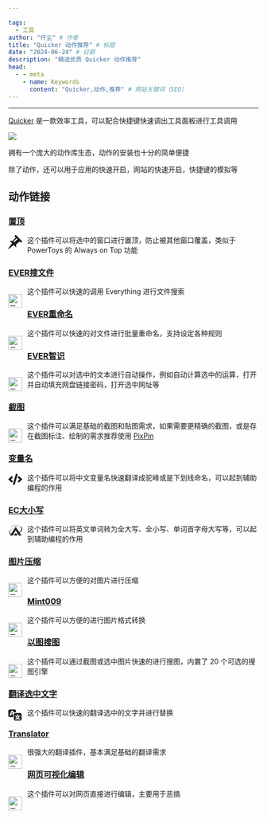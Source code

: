 ```yaml
---

tags:
  - 工具
author: "仟尘" # 作者
title: "Quicker 动作推荐" # 标题
date: "2024-06-24" # 日期
description: "精选优质 Quicker 动作推荐"
head:
  - - meta
    - name: Keywords
      content: "Quicker,动作,推荐" # 网站关键词（SEO）
---
```

---
[Quicker](https://getquicker.net/) 是一款效率工具，可以配合快捷键快速调出工具面板进行工具调用

![](https://files.getquicker.net/_sitefiles/home/%E4%B8%BA%E5%B8%B8%E7%94%A8%E8%BD%AF%E4%BB%B6%E5%88%9B%E5%BB%BA%E6%8D%B7%E5%BE%84.gif)

拥有一个庞大的动作库生态，动作的安装也十分的简单便捷

除了动作，还可以用于应用的快速开启，网站的快速开启，快捷键的模拟等

## 动作链接
### [**置顶**](https://getquicker.net/Sharedaction?code=277b6f2c-fd93-4ff2-d53d-08d6d8f7a71c)

  <svg xmlns="http://www.w3.org/2000/svg" width="28px" height="28px" viewBox="0 0 16 16" style="float:left; margin: 0px 10px 0px 0px;"><path fill="currentColor" d="M8.5 0L7 1.5L8.5 3L5 7H1.5l2.75 2.75L0 15.385V16h.615l5.635-4.25L9 14.5V11l4-3.5L14.5 9L16 7.5zM7 8.5l-1-1L9.5 4l1 1z"/></svg>

这个插件可以将选中的窗口进行置顶，防止被其他窗口覆盖，类似于 PowerToys 的 Always on Top 功能

### [**EVER搜文件**](https://getquicker.net/Sharedaction?code=a90cdd9d-6c38-4bb8-bd9a-08d722ae2ba6)

  <img src="https://files.getquicker.net/_icons/2B3BC4490E4F2A3E076076015E21EFCD94723B20.png" alt="示例图片" width="28" style="float:left; margin: 16px 10px 0px 0px;">

这个插件可以快速的调用 Everything 进行文件搜索

### [**EVER重命名**](https://getquicker.net/Sharedaction?code=19fe14e5-ff6d-46fb-efcb-08d72c3bd710)


  <img src="https://files.getquicker.net/_icons/99A151F9003CCB912E6F860552CC015DA33BBBFF.png" alt="示例图片" width="28px" style="float:left; margin: 16px 10px 0px 0px;">


这个插件可以快速的对文件进行批量重命名，支持设定各种规则

### [**EVER智识**](https://getquicker.net/Sharedaction?code=4f8b0df2-d031-4309-173c-08d7079ea819)

  <img src="https://files.getquicker.net/_icons/1EB01371DA18F9D98864AC196D13C89D818B4FB3.png" alt="示例图片" width="28" style="float:left; margin: 16px 10px 0px 0px;">

这个插件可以对选中的文本进行自动操作，例如自动计算选中的运算，打开并自动填充网盘链接密码，打开选中网址等

### [**截图**](https://getquicker.net/Sharedaction?code=9bfc34fb-b7f7-40bd-6d0c-08d6c304e16e)

  <img src="https://files.getquicker.net/_icons/28CC24A36D2B7E64040208ABFFCA91B9DF856F3B.png" alt="示例图片" width="28" style="float:left; margin: 16px 10px 0px 0px;">

这个插件可以满足基础的截图和贴图需求，如果需要更精确的截图，或是存在截图标注、绘制的需求推荐使用 [PixPin](https://pixpinapp.com/)

### [**变量名**](https://getquicker.net/Sharedaction?code=37ee4762-8c6b-484c-ed10-08dadd6fbbf6)

<svg xmlns="http://www.w3.org/2000/svg" width="28px" height="28px" viewBox="0 0 640 512" style="float:left; margin: 0px 10px 0px 0px;"><path fill="currentColor" d="m278.9 511.5l-61-17.7c-6.4-1.8-10-8.5-8.2-14.9L346.2 8.7c1.8-6.4 8.5-10 14.9-8.2l61 17.7c6.4 1.8 10 8.5 8.2 14.9L293.8 503.3c-1.9 6.4-8.5 10.1-14.9 8.2m-114-112.2l43.5-46.4c4.6-4.9 4.3-12.7-.8-17.2L117 256l90.6-79.7c5.1-4.5 5.5-12.3.8-17.2l-43.5-46.4c-4.5-4.8-12.1-5.1-17-.5L3.8 247.2c-5.1 4.7-5.1 12.8 0 17.5l144.1 135.1c4.9 4.6 12.5 4.4 17-.5m327.2.6l144.1-135.1c5.1-4.7 5.1-12.8 0-17.5L492.1 112.1c-4.8-4.5-12.4-4.3-17 .5L431.6 159c-4.6 4.9-4.3 12.7.8 17.2L523 256l-90.6 79.7c-5.1 4.5-5.5 12.3-.8 17.2l43.5 46.4c4.5 4.9 12.1 5.1 17 .6"/></svg>

这个插件可以将中文变量名快速翻译成驼峰或是下划线命名，可以起到辅助编程的作用

### [**EC大小写**](https://getquicker.net/Sharedaction?code=cf5ad777-4a8f-4263-5a43-08d7fefdcaef)

  <svg xmlns="http://www.w3.org/2000/svg" width="28px" height="28px" viewBox="0 0 576 512" style="float:left; margin: 0px 10px 0px 0px;"><path fill="currentColor" d="M517.5 309.2c38.8-40 58.1-80 58.5-116.1c.8-65.5-59.4-118.2-169.4-135C277.9 38.4 118.1 73.6 0 140.5C52 114 110.6 92.3 170.7 82.3c74.5-20.5 153-25.4 221.3-14.8C544.5 91.3 588.8 195 490.8 299.2c-10.2 10.8-22 21.1-35 30.6L304.9 103.4L114.7 388.9c-65.6-29.4-76.5-90.2-19.1-151.2c20.8-22.2 48.3-41.9 79.5-58.1c20-12.2 39.7-22.6 62-30.7c-65.1 20.3-122.7 52.9-161.6 92.9c-27.7 28.6-41.4 57.1-41.7 82.9c-.5 35.1 23.4 65.1 68.4 83l-34.5 51.7h101.6l22-34.4c22.2 1 45.3 0 68.6-2.7l-22.8 37.1h135.5L340 406.3c18.6-5.3 36.9-11.5 54.5-18.7l45.9 71.8H542L468.6 349c18.5-12.1 35-25.5 48.9-39.8m-187.6 80.5l-25-40.6l-32.7 53.3c-23.4 3.5-46.7 5.1-69.2 4.4l101.9-159.3l78.7 123c-17.2 7.4-35.3 13.9-53.7 19.2"/></svg>

这个插件可以将英文单词转为全大写、全小写、单词首字母大写等，可以起到辅助编程的作用

### [**图片压缩**](https://getquicker.net/Sharedaction?code=ca4f5811-1a94-4c9e-c8bc-08d8642b4c39)

  <img src="https://files.getquicker.net/_icons/C77AD3B7DDFAE0CE7897074D679352CFC245E0DE.png" alt="示例图片" width="28" style="float:left; margin: 16px 10px 0px 0px;">

这个插件可以方便的对图片进行压缩

### [**Mint009**](https://getquicker.net/Sharedaction?code=5b076543-e095-47a6-73d8-08dbb7994b31)

  <img src="https://files.getquicker.net/_icons/611360D364EAE96C13E50867607C7ED5D94E16F7.png" alt="示例图片" width="28" style="float:left; margin: 16px 10px 0px 0px;">

这个插件可以方便的进行图片格式转换

### [**以图搜图**](https://getquicker.net/Sharedaction?code=91b5a693-f968-4058-5641-08d831d3046e)

  <img src="https://files.getquicker.net/_icons/B19BF0F70653B8DC6C609084CDFC3325A7622E08.svg" alt="示例图片" width="28" style="float:left; margin: 16px 10px 0px 0px;">

这个插件可以通过截图或选中图片快速的进行搜图，内置了 20 个可选的搜图引擎

### [**翻译选中文字**](https://getquicker.net/Sharedaction?code=e2a64779-c742-4f99-b299-08db37e89b06)

  <svg xmlns="http://www.w3.org/2000/svg" width="28px" height="28px" viewBox="0 0 20 20" style="float:left; margin: 0px 10px 0px 0px;"><path fill="currentColor" d="M11 7H9.49c-.63 0-1.25.3-1.59.7L7 5H4.13l-2.39 7h1.69l.74-2H7v4H2c-1.1 0-2-.9-2-2V5c0-1.1.9-2 2-2h7c1.1 0 2 .9 2 2zM6.51 9H4.49l1-2.93zM10 8h7c1.1 0 2 .9 2 2v7c0 1.1-.9 2-2 2h-7c-1.1 0-2-.9-2-2v-7c0-1.1.9-2 2-2m7.25 5v-1.08h-3.17V9.75h-1.16v2.17H9.75V13h1.28c.11.85.56 1.85 1.28 2.62c-.87.36-1.89.62-2.31.62c-.01.02.22.97.2 1.46c.84 0 2.21-.5 3.28-1.15c1.09.65 2.48 1.15 3.34 1.15c-.02-.49.2-1.44.2-1.46c-.43 0-1.49-.27-2.38-.63c.7-.77 1.14-1.77 1.25-2.61zm-3.81 1.93c-.5-.46-.85-1.13-1.01-1.93h2.09c-.17.8-.51 1.47-1 1.93l-.04.03s-.03-.02-.04-.03"/></svg>

这个插件可以快速的翻译选中的文字并进行替换

### [**Translator**](https://getquicker.net/Sharedaction?code=04393db9-f4bc-4871-7fb6-08db2506d1ed)

  <img src="https://files.getquicker.net/_icons/D4101A1D55C2E0833FC40AE2F03239394D5A210C.png" alt="示例图片" width="28" style="float:left; margin: 16px 10px 0px 0px;">

很强大的翻译插件，基本满足基础的翻译需求

### [**网页可视化编辑**](https://getquicker.net/Sharedaction?code=bbb34bb7-246a-4a80-a45a-08d69a09c458)

  <img src="https://files.getquicker.net/_icons/B08D3EEE61E5F9FD3CAEA311403FCA521B249F90.png" alt="示例图片" width="28" style="float:left; margin: 16px 10px 0px 0px;">

这个插件可以对网页直接进行编辑，主要用于恶搞
